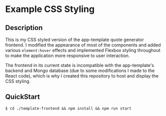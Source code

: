 # Example CSS Styling

## Description
This is my CSS styled version of the app-template quote generator frontend. I modified the appearance of most of the components and added various `element:hover` effects and implemented Flexbox styling throughout to make the application more responsive to user interaction.

The frontend in its current state is incompatible with the app-template's backend and Mongo database (due to some modifications I made to the React code), which is why I created this repository to host and display the CSS styling.

## QuickStart
```
$ cd ./template-frontend && npm install && npm run start
```
